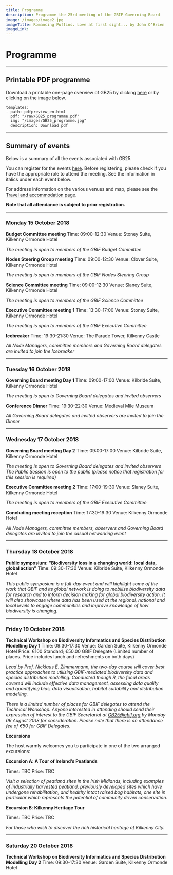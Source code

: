 ```yaml
---
title: Programme
description: Programme the 25rd meeting of the GBIF Governing Board 
image: /images/image2.jpg
imageTitle: Romancing Puffins. Love at first sight... by John O'Brien
imageLink: 
---
```


# Programme

<!-- toc -->
<!-- tocstop -->

-----------------------

## Printable PDF programme
Download a printable one-page overview of GB25 by clicking [here](/raw/gbif-gb25-schedule.pdf) or by clicking on the image below. 


```styledYaml
templates:
- path: pdfpreview_en.html
  pdf: "/raw/GB25_programme.pdf"
  img: "/images/GB25_programme.jpg"
  description: Download pdf
```

-----------------------

## Summary of events

Below is a summary of all the events associated with GB25. 

You can register for the events [here](../registration/). Before registering, please check if you have the appropriate role to attend the meeting. See the information in italics under each event below. 


For address information on the various venues and map, please see the [Travel and accommodation page](../travel-accommodation/).

**Note that all attendance is subject to prior registration.** 

-----------------------

### Monday 15 October 2018

**Budget Committee meeting**
Time: 09:00-12:30
Venue: Stoney Suite, Kilkenny Ormonde Hotel

*The meeting is open to members of the GBIF Budget Committee*

**Nodes Steering Group meeting**
Time: 09:00-12:30
Venue: Clover Suite, Kilkenny Ormonde Hotel

*The meeting is open to members of the GBIF Nodes Steering Group*

**Science Committee meeting**
Time: 09:00-12:30
Venue: Slaney Suite, Kilkenny Ormonde Hotel

*The meeting is open to members of the GBIF Science Committee*

**Executive Committee meeting 1**
Time: 13:30-17:00
Venue: Stoney Suite, Kilkenny Ormonde Hotel

*The meeting is open to members of the GBIF Executive Committee*

**Icebreaker**
Time: 19:30-21:30
Venue: The Parade Tower, Kilkenny Castle

*All Node Managers, committee members and Governing Board delegates are invited to join the Icebreaker*

-----------------------

### Tuesday 16 October 2018

**Governing Board meeting Day 1**
Time: 09:00-17:00
Venue: Kilbride Suite, Kilkenny Ormonde Hotel

*The meeting is open to Governing Board delegates and invited observers*

**Conference Dinner**
Time: 19:30-22:30
Venue: Medieval Mile Museum

*All Governing Board delegates and invited observers are invited to join the Dinner*

-----------------------

### Wednesday 17 October 2018

**Governing Board meeting Day 2**
Time: 09:00-17:00
Venue: Kilbride Suite, Kilkenny Ormonde Hotel

*The meeting is open to Governing Board delegates and invited observers*
*The Public Session is open to the public (please notice that registration for this session is required)*

**Executive Committee meeting 2**
Time: 17:00-19:30
Venue: Slaney Suite, Kilkenny Ormonde Hotel

*The meeting is open to members of the GBIF Executive Committee*

**Concluding meeting reception**
Time: 17:30-19:30
Venue: Kilkenny Ormonde Hotel

*All Node Managers, committee members, observers and Governing Board delegates are invited to join the casual networking event*

-----------------------

### Thursday 18 October 2018

**Public symposium: "Biodiversity loss in a changing world: local data, global action"**
Time: 09:30-17:30
Venue: Kilbride Suite, Kilkenny Ormonde Hotel

*This public symposium is a full-day event and will highlight some of the work that GBIF and its global network is doing to mobilise biodiversity data for research and to inform decision making for global biodiversity action. It will also showcase where data has been used at the regional, national and local levels to engage communities and improve knowledge of how biodiversity is changing.*

-----------------------

### Friday 19 October 2018

**Technical Workshop on Biodiversity Informatics and Species Distribution Modelling Day 1**
Time: 09:30-17:30
Venue: Garden Suite, Kilkenny Ormonde Hotel
Price: €100 Standard; €50.00 GBIF Delegate (Limited number of places. Price includes lunch and refreshments on both days)

*Lead by Prof. Nicklaus E. Zimmermann, the two-day course will cover best practice approaches to utilising GBIF-mediated biodiversity data and species distribution modelling. Conducted though R, the focal areas covered will include effective data management, assessing data quality and quantifying bias, data visualisation, habitat suitability and distribution modelling.*

*There is a limited number of places for GBIF delegates to attend the Technical Workshop. Anyone interested in attending should send their expression of interest to the GBIF Secretariat at [GB25@gbif.org](mailto:GB25@gbif.org) by Monday 06 August 2018 for consideration. Please note that there is an attendance fee of €50 for GBIF Delegates.* 



**Excursions**

The host warmly welcomes you to participate in one of the two arranged excursions:  

**Excursion A**: **A Tour of Ireland’s Peatlands** 

Times: TBC
Price: TBC

*Visit a selection of peatland sites in the Irish Midlands, including examples of industrially harvested peatland, previously developed sites which have undergone rehabilitation, and healthy intact raised bog habitats, one site in particular which represents the potential of community driven conservation.*



**Excursion B**: **Kilkenny Heritage Tour** 

Times: TBC
Price: TBC

*For those who wish to discover the rich historical heritage of Kilkenny City.*

-----------------------


### Saturday 20 October 2018

**Technical Workshop on Biodiversity Informatics and Species Distribution Modelling Day 2**
Time: 09:30-17:30
Venue: Garden Suite, Kilkenny Ormonde Hotel
